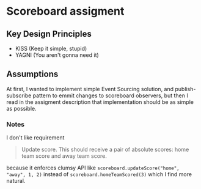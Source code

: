 # Scoreboard assigment

## Key Design Principles

- KISS (Keep it simple, stupid)
- YAGNI (You aren't gonna need it)

## Assumptions
At first, I wanted to implement simple Event Sourcing solution, and publish-subscribe pattern to emmit
changes to scoreboard observers, but then I read in the assigment description that implementation should
be as simple as possible.

### Notes

I don't like requirement 
> Update score. This should receive a pair of absolute scores: home team score and away team score.

because it enforces clumsy API like `scoreboard.updateScore("home", "away", 1, 2)` instead of `scoreboard.homeTeamScored(3)` which I find more natural. 
